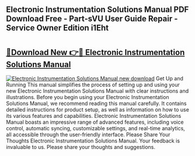 ## Electronic Instrumentation Solutions Manual PDF Download Free - Part-sVU User Guide Repair - Service Owner Edition i1Eht

# <h2><a href="http://bc56771.oget.top/?id=Electronic+Instrumentation+Solutions+Manual">🔗Download New 👉🔴 Electronic Instrumentation Solutions Manual</a></h2>

[![Electronic Instrumentation Solutions Manual new download](https://i.imgur.com/5g1atiW.png)](http://bc56771.oget.top/?id=Electronic+Instrumentation+Solutions+Manual)
Get Up and Running This manual simplifies the process of setting up and using your new Electronic Instrumentation Solutions Manual with clear instructions and illustrations. Before you begin using your Electronic Instrumentation Solutions Manual, we recommend reading this manual carefully. It contains detailed instructions for product setup, as well as information on how to use its various features and capabilities. Electronic Instrumentation Solutions Manual boasts an impressive range of advanced features, including voice control, automatic syncing, customizable settings, and real-time analytics, all accessible through the user-friendly interface. Please Share Your Thoughts Electronic Instrumentation Solutions Manual. Your feedback is invaluable to us. Please share your thoughts and suggestions.
